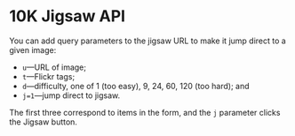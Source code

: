 10K Jigsaw API
==============

You can add query parameters to the jigsaw URL to make it jump direct to a given image:

- `u`—URL of image;
- `t`—Flickr tags;
- `d`—difficulty, one of 1 (too easy), 9, 24, 60, 120 (too hard); and
- `j=1`—jump direct to jigsaw.

The first three correspond to items in the form, and the `j` parameter clicks the Jigsaw
button.